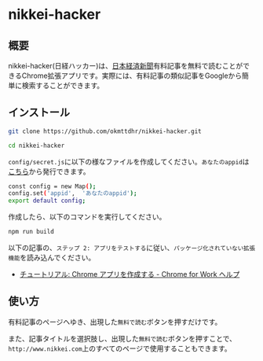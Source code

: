 # nikkei-hacker

## 概要

nikkei-hacker(日経ハッカー)は、<a href="http://www.nikkei.com/" target="_blank">日本経済新聞</a>有料記事を無料で読むことができるChrome拡張アプリです。実際には、有料記事の類似記事をGoogleから簡単に検索することができます。

## インストール

```bash
git clone https://github.com/okmttdhr/nikkei-hacker.git
```

```bash
cd nikkei-hacker
```

`config/secret.js`に以下の様なファイルを作成してください。`あなたのappid`は<a href="https://e.developer.yahoo.co.jp/register" target="_blank">こちら</a>から発行できます。

```bash
const config = new Map();
config.set('appid',  'あなたのappid');
export default config;
```

作成したら、以下のコマンドを実行してください。

```bash
npm run build
```

以下の記事の、`ステップ 2: アプリをテストする`に従い、`パッケージ化されていない拡張機能`を読み込んでください。

* <a href="https://support.google.com/chrome/a/answer/2714278?hl=ja" target="_blank">チュートリアル: Chrome アプリを作成する - Chrome for Work ヘルプ</a>

## 使い方

有料記事のページヘゆき、出現した`無料で読む`ボタンを押すだけです。

また、記事タイトルを選択肢し、出現した`無料で読む`ボタンを押すことで、`http://www.nikkei.com`上のすべてのページで使用することもできます。
